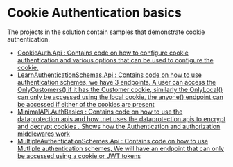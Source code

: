 <h1>Cookie Authentication basics </h1>
<p>
  The projects in the solution contain samples that demonstrate cookie authentication. 
</p>
<ul>
    <li>
        <a href="https://github.com/Anish407/MinimalAPi.CookieAuthBasics/blob/master/CookieAuth.Api/Program.cs">CookieAuth.Api : 
        Contains code on how to configure cookie authentication and various options that can be used to configure the cookie. 
        </a>
    </li>
    <li>
     <a href="https://github.com/Anish407/MinimalAPi.CookieAuthBasics/blob/master/LearnAuthenticationSchemas.Api/Controllers/AuthController.cs">
      LearnAuthenticationSchemas.Api : Contains code on how to use authentication schemes, we have 3 endpoints. A user can access the  OnlyCustomers() if it has 
      the Customer cookie, similarly the OnlyLocal() can only be accessed using the local cookie, the anyone() endpoint can be accessed if either of 
      the cookies are present
     </a>
    </li>
    <li>
     <a href="https://github.com/Anish407/MinimalAPi.CookieAuthBasics/blob/master/MinimalAPi.AuthBasics/Controllers/AuthController.cs">
      MinimalAPi.AuthBasics : Contains code on how to use the dataprotection apis and how .net uses the dataprotection apis to encrypt and decrypt cookies
     . Shows how the Authentication and authorization middlewares work </a>
    </li>
     <li>
      <a href="https://github.com/Anish407/MinimalAPi.CookieAuthBasics/blob/master/MultipleAuthenticationSchemes.Api/Program.cs">
      MultipleAuthenticationSchemes.Api : Contains code on how to use Mutliple authentication schemes, We will have an endpoint that can only be accessed
      using a cookie or JWT tokens
      </a>
    </li>
   
</ul>
